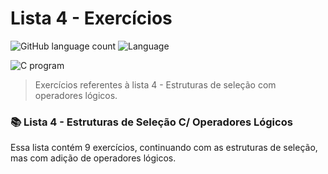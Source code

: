 # Lista 4 - Exercícios



![GitHub language count](https://img.shields.io/github/languages/count/yxav/proglogic?style=for-the-badge)
![Language](https://img.shields.io/badge/Language-C-blue?style=for-the-badge&logo=appveyor)


<img src="https://cdn.hswstatic.com/gif/c-program.jpg" alt="C program">

> Exercícios referentes à lista 4 - Estruturas de seleção com operadores lógicos.

### 📚 Lista 4 - Estruturas de Seleção C/ Operadores Lógicos

Essa lista contém 9 exercícios, continuando com as estruturas de seleção, mas com adição de operadores lógicos.  




